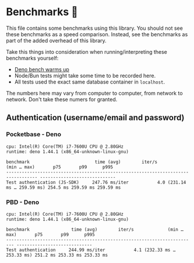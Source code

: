 # Benchmarks 🔋

This file contains some benchmarks using this library. You should not see these
benchmarks as a speed comparison. Instead, see the benchmarks as part of the
added overhead of this library.

Take this things into consideration when running/interpreting these benchmarks
yourself:

- [Deno bench warms up](https://github.com/denoland/deno/issues/17649#issuecomment-1416761766)
- Node/Bun tests might take some time to be recorded here.
- All tests used the exact same database container in `localhost`.

The numbers here may vary from computer to computer, from network to network.
Don't take these numers for granted.

## Authentication (username/email and password)

### Pocketbase - Deno

```
cpu: Intel(R) Core(TM) i7-7600U CPU @ 2.80GHz
runtime: deno 1.44.1 (x86_64-unknown-linux-gnu)

benchmark                         time (avg)        iter/s             (min … max)       p75       p99      p995
---------------------------------------------------------------------------------- -----------------------------
Test authentication (JS-SDK)     247.76 ms/iter           4.0 (231.14 ms … 259.59 ms) 254.5 ms 259.59 ms 259.59 ms
```

### PBD - Deno

```
cpu: Intel(R) Core(TM) i7-7600U CPU @ 2.80GHz
runtime: deno 1.44.1 (x86_64-unknown-linux-gnu)

benchmark                time (avg)        iter/s             (min … max)       p75       p99      p995
------------------------------------------------------------------------- -----------------------------
Test authentication     244.99 ms/iter           4.1 (232.33 ms … 253.33 ms) 251.2 ms 253.33 ms 253.33 ms
```
